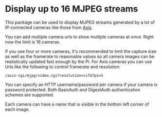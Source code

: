 # Display up to 16 MJPEG streams

This package can be used to display MJPEG streams generated by a lot of IP-connected
cameras like those from [Axis](https://www.axis.com/products/network-cameras).

You can add multiple camera urls to show multiple cameras at once. Right now the
limit is 16 cameras.

If you use four or more cameras, it's recommended to limit the capture size as
well as the framerate to reasonable values so all camera images can be realistically
updated fast enough by the Pi. For Axis cameras you can use Urls like the
following to control framerate and resolution:

```
/axis-cgi/mjpg/video.cgi?resolution=cif&fps=5
```

You can specify an HTTP username/password per camera if your camera is password
protected. Both BasicAuth and DigestAuth authentication schemes are supported.

Each camera can have a name that is visible in the bottom left corner of each
image.
